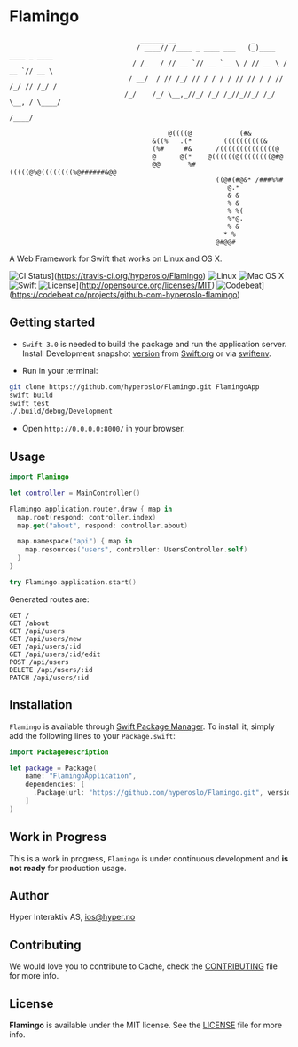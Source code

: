 # Flamingo
```
                                 ______ __                   _
                                / ____// /____ _ ____ ___   (_)____   ____ _ ____
                               / /_   / // __ `// __ `__ \ / // __ \ / __ `// __ \
                              / __/  / // /_/ // / / / / // // / / // /_/ // /_/ /
                             /_/    /_/ \__,_//_/ /_/ /_//_//_/ /_/ \__, / \____/
                                                                    /____/

                                        @((((@            (#&
                                    &((%   .(*        ((((((((((&
                                    (%#     #&      /((((((((((((((@
                                    @      @(*    @((((((@((((((((@#@
                                    @@       %#(((((@%@((((((((%@######&@@
                                                    ((@#(#@&* /###%%#
                                                       @.*
                                                       & &
                                                       % &
                                                       % %(
                                                       %*@.
                                                       % &
                                                      * %
                                                    @#@@#
```

A Web Framework for Swift that works on Linux and OS X.

![CI Status](http://img.shields.io/travis/hyperoslo/Flamingo.svg?style=flat)](https://travis-ci.org/hyperoslo/Flamingo)
![Linux](https://img.shields.io/badge/os-linux-green.svg?style=flat)
![Mac OS X](https://img.shields.io/badge/os-Mac%20OS%20X-green.svg?style=flat)
![Swift](https://img.shields.io/badge/%20in-swift%203.0-orange.svg)
![License](http://img.shields.io/badge/license-MIT-brightgreen.svg)](http://opensource.org/licenses/MIT)
![Codebeat](https://codebeat.co/badges/10ee7f48-79d2-4782-8366-b261568a4e41)](https://codebeat.co/projects/github-com-hyperoslo-flamingo)

## Getting started

* `Swift 3.0` is needed to build the package and run the application server.
Install Development snapshot [version](https://github.com/hyperoslo/Flamingo/blob/master/.swift-version)
from [Swift.org](https://swift.org/download/) or via [swiftenv](https://github.com/kylef/swiftenv).

* Run in your terminal:

```sh
git clone https://github.com/hyperoslo/Flamingo.git FlamingoApp
swift build
swift test
./.build/debug/Development
```

* Open `http://0.0.0.0:8000/` in your browser.

## Usage

```swift
import Flamingo

let controller = MainController()

Flamingo.application.router.draw { map in
  map.root(respond: controller.index)
  map.get("about", respond: controller.about)

  map.namespace("api") { map in
    map.resources("users", controller: UsersController.self)
  }
}

try Flamingo.application.start()
```

Generated routes are:

```http
GET /
GET /about
GET /api/users
GET /api/users/new
GET /api/users/:id
GET /api/users/:id/edit
POST /api/users
DELETE /api/users/:id
PATCH /api/users/:id
```

## Installation

`Flamingo` is available through [Swift Package Manager](https://github.com/apple/swift-package-manager).
To install it, simply add the following lines to your `Package.swift`:

```swift
import PackageDescription

let package = Package(
    name: "FlamingoApplication",
    dependencies: [
      .Package(url: "https://github.com/hyperoslo/Flamingo.git", versions: Version(0,1,0)..<Version(1,0,0))
    ]
)
```

## Work in Progress

This is a work in progress, `Flamingo` is under continuous development and
**is not ready** for production usage.

## Author

Hyper Interaktiv AS, ios@hyper.no

## Contributing

We would love you to contribute to Cache, check the [CONTRIBUTING](https://github.com/hyperoslo/Flamingo/blob/master/CONTRIBUTING.md)
file for more info.

## License

**Flamingo** is available under the MIT license. See the [LICENSE](https://github.com/hyperoslo/Flamingo/blob/master/LICENSE.md) file for more info.
